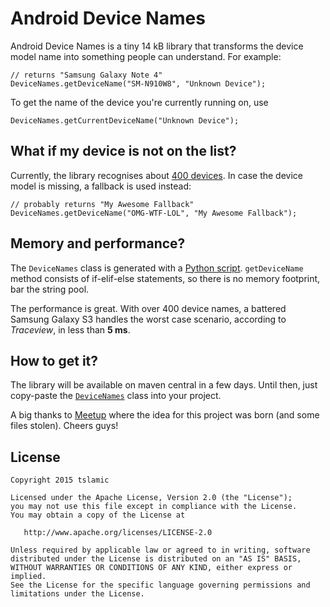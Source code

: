 Android Device Names
===================

Android Device Names is a tiny 14 kB library that transforms the device model name into something people can understand. For example:

```
// returns "Samsung Galaxy Note 4"
DeviceNames.getDeviceName("SM-N910W8", "Unknown Device");
```

To get the name of the device you're currently running on, use

```
DeviceNames.getCurrentDeviceName("Unknown Device");
```

What if my device is not on the list?
---

Currently, the library recognises about [400 devices](https://github.com/tslamic/AndroidDeviceNames/blob/master/generator/cached.devices). In case the device model is missing, a fallback is used instead:

```
// probably returns "My Awesome Fallback"
DeviceNames.getDeviceName("OMG-WTF-LOL", "My Awesome Fallback");
```

Memory and performance?
---

The `DeviceNames` class is generated with a [Python script](https://github.com/tslamic/AndroidDeviceNames/blob/master/generator/adn.py). `getDeviceName` method consists of if-elif-else statements, so there is no memory footprint, bar the string pool. 

The performance is great. With over 400 device names, a battered Samsung Galaxy S3 handles the worst case scenario, according to *Traceview*, in less than **5 ms**.

How to get it?
---

The library will be available on maven central in a few days. Until then, just copy-paste the [`DeviceNames`](https://github.com/tslamic/AndroidDeviceNames/blob/master/lib/Adn/androiddevicenames/src/main/java/tslamic/github/io/androiddevicenames/DeviceNames.java) class into your project.

A big thanks to [Meetup](https://github.com/meetup/android-device-names) where the idea for this project was born (and some files stolen). Cheers guys!

License
---

    Copyright 2015 tslamic

    Licensed under the Apache License, Version 2.0 (the "License");
    you may not use this file except in compliance with the License.
    You may obtain a copy of the License at

       http://www.apache.org/licenses/LICENSE-2.0

    Unless required by applicable law or agreed to in writing, software
    distributed under the License is distributed on an "AS IS" BASIS,
    WITHOUT WARRANTIES OR CONDITIONS OF ANY KIND, either express or implied.
    See the License for the specific language governing permissions and
    limitations under the License.